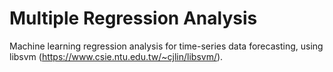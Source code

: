 # Multiple Regression Analysis

Machine learning regression analysis for time-series data forecasting, using libsvm (https://www.csie.ntu.edu.tw/~cjlin/libsvm/).

